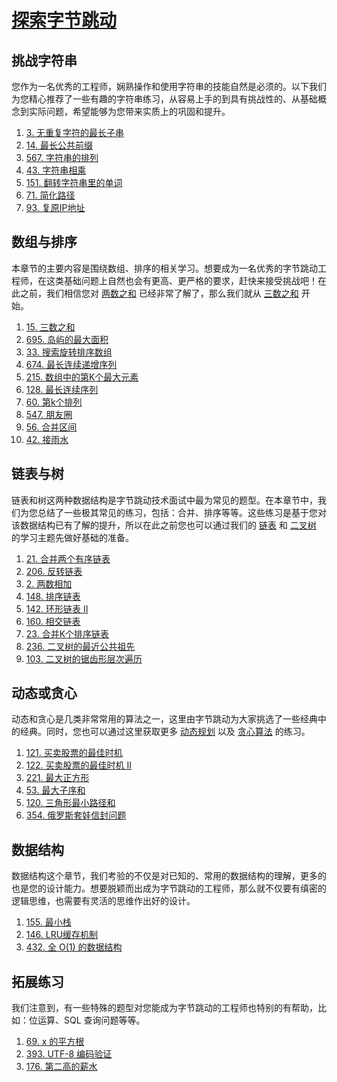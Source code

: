 # [探索字节跳动](https://leetcode-cn.com/explore/interview/card/bytedance/)

## 挑战字符串

您作为一名优秀的工程师，娴熟操作和使用字符串的技能自然是必须的。以下我们为您精心推荐了一些有趣的字符串练习，从容易上手的到具有挑战性的、从基础概念到实际问题，希望能够为您带来实质上的巩固和提升。

1. [3. 无重复字符的最长子串](https://leetcode-cn.com/problems/longest-substring-without-repeating-characters/)
2. [14. 最长公共前缀](https://leetcode-cn.com/problems/longest-common-prefix/)
3. [567. 字符串的排列](https://leetcode-cn.com/problems/permutation-in-string/)
4. [43. 字符串相乘](https://leetcode-cn.com/problems/multiply-strings/)
5. [151. 翻转字符串里的单词](https://leetcode-cn.com/problems/reverse-words-in-a-string/)
6. [71. 简化路径](https://leetcode-cn.com/problems/simplify-path/)
7. [93. 复原IP地址](https://leetcode-cn.com/problems/restore-ip-addresses/)

## 数组与排序

本章节的主要内容是围绕数组、排序的相关学习。想要成为一名优秀的字节跳动工程师，在这类基础问题上自然也会有更高、更严格的要求，赶快来接受挑战吧！在此之前，我们相信您对 [两数之和](https://leetcode-cn.com/problems/two-sum/) 已经非常了解了，那么我们就从 [三数之和](https://leetcode-cn.com/problems/3sum/) 开始。

1. [15. 三数之和](https://leetcode-cn.com/problems/3sum/)
2. [695. 岛屿的最大面积](https://leetcode-cn.com/problems/max-area-of-island/)
3. [33. 搜索旋转排序数组](https://leetcode-cn.com/problems/search-in-rotated-sorted-array/)
4. [674. 最长连续递增序列](https://leetcode-cn.com/problems/longest-continuous-increasing-subsequence/)
5. [215. 数组中的第K个最大元素](https://leetcode-cn.com/problems/kth-largest-element-in-an-array/)
6. [128. 最长连续序列](https://leetcode-cn.com/problems/longest-consecutive-sequence/)
7. [60. 第k个排列](https://leetcode-cn.com/problems/permutation-sequence/)
8. [547. 朋友圈](https://leetcode-cn.com/problems/friend-circles/)
9. [56. 合并区间](https://leetcode-cn.com/problems/merge-intervals/)
10. [42. 接雨水](https://leetcode-cn.com/problems/trapping-rain-water/)

## 链表与树

链表和树这两种数据结构是字节跳动技术面试中最为常见的题型。在本章节中，我们为您总结了一些极其常见的练习，包括：合并、排序等等。这些练习是基于您对该数据结构已有了解的提升，所以在此之前您也可以通过我们的 [链表](https://leetcode-cn.com/leetbook/detail/linked-list/) 和 [二叉树](https://leetcode-cn.com/leetbook/detail/data-structure-binary-tree/) 的学习主题先做好基础的准备。

1. [21. 合并两个有序链表](https://leetcode-cn.com/problems/merge-two-sorted-lists/)
2. [206. 反转链表](https://leetcode-cn.com/problems/reverse-linked-list/)
3. [2. 两数相加](https://leetcode-cn.com/problems/add-two-numbers/)
4. [148. 排序链表](https://leetcode-cn.com/problems/sort-list/)
5. [142. 环形链表 II](https://leetcode-cn.com/problems/linked-list-cycle-ii/)
6. [160. 相交链表](https://leetcode-cn.com/problems/intersection-of-two-linked-lists/)
7. [23. 合并K个排序链表](https://leetcode-cn.com/problems/merge-k-sorted-lists/)
8. [236. 二叉树的最近公共祖先](https://leetcode-cn.com/problems/lowest-common-ancestor-of-a-binary-tree/)
9. [103. 二叉树的锯齿形层次遍历](https://leetcode-cn.com/problems/binary-tree-zigzag-level-order-traversal/)

## 动态或贪心

动态和贪心是几类非常常用的算法之一，这里由字节跳动为大家挑选了一些经典中的经典。同时，您也可以通过这里获取更多 [动态规划](https://leetcode-cn.com/problemset/all/?topicSlugs=dynamic-programming) 以及 [贪心算法](https://leetcode-cn.com/problemset/all/?topicSlugs=greedy) 的练习。

1. [121. 买卖股票的最佳时机](https://leetcode-cn.com/problems/best-time-to-buy-and-sell-stock/)
2. [122. 买卖股票的最佳时机 II](https://leetcode-cn.com/problems/best-time-to-buy-and-sell-stock-ii/)
3. [221. 最大正方形](https://leetcode-cn.com/problems/maximal-square/)
4. [53. 最大子序和](https://leetcode-cn.com/problems/maximum-subarray/)
5. [120. 三角形最小路径和](https://leetcode-cn.com/problems/triangle/)
6. [354. 俄罗斯套娃信封问题](https://leetcode-cn.com/problems/russian-doll-envelopes/)

## 数据结构

数据结构这个章节，我们考验的不仅是对已知的、常用的数据结构的理解，更多的也是您的设计能力。想要脱颖而出成为字节跳动的工程师，那么就不仅要有缜密的逻辑思维，也需要有灵活的思维作出好的设计。

1. [155. 最小栈](https://leetcode-cn.com/problems/min-stack/)
2. [146. LRU缓存机制](https://leetcode-cn.com/problems/lru-cache/)
3. [432. 全 O(1) 的数据结构](https://leetcode-cn.com/problems/all-oone-data-structure/)

## 拓展练习

我们注意到，有一些特殊的题型对您能成为字节跳动的工程师也特别的有帮助，比如：位运算、SQL 查询问题等等。

1. [69. x 的平方根](https://leetcode-cn.com/problems/sqrtx/)
2. [393. UTF-8 编码验证](https://leetcode-cn.com/problems/utf-8-validation/)
3. [176. 第二高的薪水](https://leetcode-cn.com/problems/second-highest-salary/)
